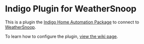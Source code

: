 # Indigo Plugin for WeatherSnoop

This is a plugin the [Indigo Home Automation Package](http://www.indigodomo.com) to connect to [WeatherSnoop](http://www.weathersnoop.com).

To learn how to configure the plugin, [view the wiki page](https://github.com/WeatherSnoop/weathersnoop-indigoplugin/wiki/WeatherSnoop-Indigo-Plugin).
